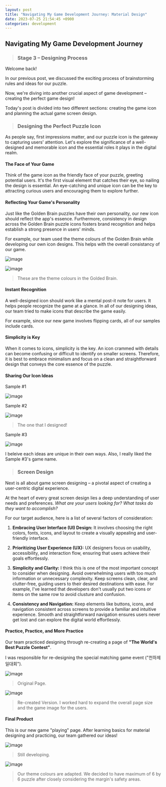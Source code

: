 ```yaml
---
layout: post
title: "Navigating My Game Development Journey: Material Design"
date: 2023-07-25 21:54:45 +0900
categories: development
---
```


## Navigating My Game Development Journey

> ### Stage 3 – Designing Process

Welcome back!

In our previous post, we discussed the exciting process of brainstorming rules and ideas for our puzzle.

Now, we're diving into another crucial aspect of game development – creating the perfect game design!

Today's post is divided into two different sections: creating the game icon and planning the actual game screen design.

>### Designing the Perfect Puzzle Icon

As people say, first impressions matter, and our puzzle icon is the gateway to capturing users' attention. Let's explore the significance of a well-designed and memorable icon and the essential roles it plays in the digital realm.

#### The Face of Your Game

Think of the game icon as the friendly face of your puzzle, greeting potential users. It's the first visual element that catches their eye, so nailing the design is essential. An eye-catching and unique icon can be the key to attracting curious users and encouraging them to explore further.

#### Reflecting Your Game's Personality

Just like the Golden Brain puzzles have their own personality, our new icon should reflect the app's essence. Furthermore, consistency in design across the Golden Brain puzzle icons fosters brand recognition and helps establish a strong presence in users' minds.

For example, our team used the theme colours of the Golden Brain while developing our own icon designs. This helps with the overall consistancy of our game.

![image](https://res.cloudinary.com/drzvnhgwx/image/upload/v1690272397/Colour_Pallette_2_owtrrl.png)

![image](https://res.cloudinary.com/drzvnhgwx/image/upload/v1690272397/Colour_Pallette_1_gkkxjk.png)

> These are the theme colours in the Golded Brain.

#### Instant Recognition

A well-designed icon should work like a mental post-it note for users. It helps people recognize the game at a glance. In all of our designing ideas, our team tried to make icons that describe the game easily.

For example, since our new game involves flipping cards, all of our samples include cards.

#### Simplicity is Key

When it comes to icons, simplicity is the key. An icon crammed with details can become confusing or difficult to identify on smaller screens. Therefore, it is best to embrace minimalism and focus on a clean and straightforward design that conveys the core essence of the puzzle.

#### Sharing Our Icon Ideas

Sample #1

![image](https://res.cloudinary.com/drzvnhgwx/image/upload/v1690272396/Gloria_s_icon_yxxuof.png)

Sample #2

![image](https://res.cloudinary.com/drzvnhgwx/image/upload/v1690272396/My_Icon_thdgdv.png)

> The one that I designed!

Sample #3

![image](https://res.cloudinary.com/drzvnhgwx/image/upload/v1690272397/Chris_s_icon_ryiniv.png)

I beleive each ideas are unique in their own ways. Also, I really liked the Sample #3's game name.

> ### Screen Design

Next is all about game screen designing – a pivotal aspect of creating a user-centric digital experience.

At the heart of every great screen design lies a deep understanding of user needs and preferences. *What are your users looking for? What tasks do they want to accomplish?*

For our target audience, here is a list of several factors of consideration:

1. **Embracing User Interface (UI) Design:** It involves choosing the right colors, fonts, icons, and layout to create a visually appealing and user-friendly interface.

2. **Prioritizing User Experience (UX):** UX designers focus on usability, accessibility, and interaction flow, ensuring that users achieve their goals effortlessly.

3. **Simplicity and Clarity:** I think this is one of the most important concept to consider when designing. Avoid overwhelming users with too much information or unnecessary complexity. Keep screens clean, clear, and clutter-free, guiding users to their desired destinations with ease. For example, I've learned that developers don't usually put two icons or items on the same row to avoid clusture and confusion.

4. **Consistency and Navigation:** Keep elements like buttons, icons, and navigation consistent across screens to provide a familiar and intuitive experience. Smooth and straightforward navigation ensures users never get lost and can explore the digital world effortlessly.

#### Practice, Practice, and More Practice

Our team practiced designing through re-creating a page of **"The World's Best Puzzle Contest"**.

I was responsible for re-designing the special matching game event ("천하제일대회").

![image](https://res.cloudinary.com/drzvnhgwx/image/upload/v1690272397/%EC%B2%9C%ED%95%98%EC%9E%AC%EC%9D%BC%EB%8C%80%ED%9A%8C_1_aacmpm.png)

> Original Page.

![image](https://res.cloudinary.com/drzvnhgwx/image/upload/v1690272396/%EC%B2%9C%ED%95%98%EC%9E%AC%EC%9D%BC%EB%8C%80%ED%9A%8C_2_t9hrld.png)

> Re-created Version. I worked hard to expand the overall page size and the game image for the users.

#### Final Product

This is our new game "playing" page. After learning basics for material designing and practicing, our team gathered our ideas!

![image](https://res.cloudinary.com/drzvnhgwx/image/upload/v1690272398/Final_game_plan_2_a7tptj.png)

> Still developing.

![image](https://res.cloudinary.com/drzvnhgwx/image/upload/v1690274719/%EC%8A%A4%ED%81%AC%EB%A6%B0%EC%83%B7_2023-07-25_003353_h7vefz.png)

> Our theme colours are adapted. We decided to have maximum of 6 by 6 puzzle after closely considering the margin's safety areas.
